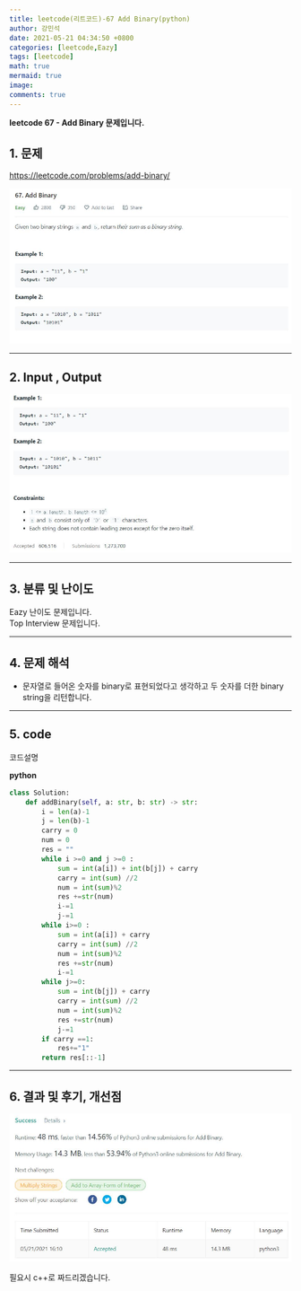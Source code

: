 ```yaml
---
title: leetcode(리트코드)-67 Add Binary(python)
author: 강민석
date: 2021-05-21 04:34:50 +0800
categories: [leetcode,Eazy]
tags: [leetcode]
math: true
mermaid: true
image: 
comments: true
---
```


**leetcode 67 - Add Binary 문제입니다.**

## 1. 문제
<https://leetcode.com/problems/add-binary/> 

![](/assets/img/sample/leetcode/67/Problem.JPG)

-----  

## 2. Input , Output

![](/assets/img/sample/leetcode/67/input.JPG)  


-----  

## 3. 분류 및 난이도

Eazy 난이도 문제입니다.  
Top Interview 문제입니다.


-----  

## 4. 문제 해석

- 문자열로 들어온 숫자를 binary로 표현되었다고 생각하고 두 숫자를 더한 binary string을 리턴합니다.


-----  

## 5. code  

코드설명


**python**

```python
class Solution:
    def addBinary(self, a: str, b: str) -> str:
        i = len(a)-1
        j = len(b)-1
        carry = 0
        num = 0
        res = ""
        while i >=0 and j >=0 :
            sum = int(a[i]) + int(b[j]) + carry
            carry = int(sum) //2
            num = int(sum)%2
            res +=str(num)
            i-=1
            j-=1
        while i>=0 : 
            sum = int(a[i]) + carry
            carry = int(sum) //2
            num = int(sum)%2
            res +=str(num)
            i-=1
        while j>=0:
            sum = int(b[j]) + carry
            carry = int(sum) //2
            num = int(sum)%2
            res +=str(num)
            j-=1
        if carry ==1:
            res+="1"
        return res[::-1]
```



-----

## 6. 결과 및 후기, 개선점



![](/assets/img/sample/leetcode/67/result.JPG)  

필요시 c++로 짜드리겠습니다.



